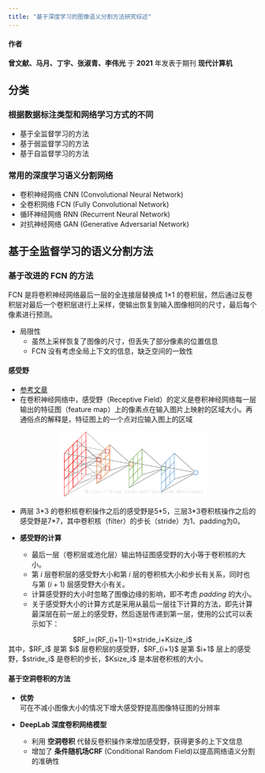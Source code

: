 ```yaml
---
title: "基于深度学习的图像语义分割方法研究综述"
---
```


#### 作者
**曾文献、马月、丁宇、张淑青、李伟光** 于 **2021** 年发表于期刊 **现代计算机**


## 分类

### 根据数据标注类型和网络学习方式的不同

- 基于全监督学习的方法
- 基于弱监督学习的方法
- 基于自监督学习的方法


### 常用的深度学习语义分割网络

- 卷积神经网络 CNN (Convolutional Neural Network)
- 全卷积网络 FCN (Fully Convolutional Network)
- 循环神经网络 RNN (Recurrent Neural Network)
- 对抗神经网络 GAN (Generative Adversarial Network)


## 基于全监督学习的语义分割方法

### 基于改进的 FCN 的方法

FCN 是将卷积神经网络最后一层的全连接层替换成 1×1 的卷积层，然后通过反卷积层对最后一个卷积层进行上采样，使输出恢复到输入图像相同的尺寸，最后每个像素进行预测。

- 局限性
    - 虽然上采样恢复了图像的尺寸，但丢失了部分像素的位置信息
    - FCN 没有考虑全局上下文的信息，缺乏空间的一致性

#### 感受野

- [参考文章](https://blog.csdn.net/program_developer/article/details/80958716)
- 在卷积神经网络中，感受野（Receptive Field）的定义是卷积神经网络每一层输出的特征图（feature map）上的像素点在输入图片上映射的区域大小。再通俗点的解释是，特征图上的一个点对应输入图上的区域
<div align="center"><img src="./pictures/基于深度学习的图像语义分割方法综述/001_感受野的概念.png" width="60%"/></div> 

- 两层 3\*3 的卷积核卷积操作之后的感受野是5\*5，三层3\*3卷积核操作之后的感受野是7\*7，其中卷积核（filter）的步长（stride）为1、padding为0。

- **感受野的计算**
    - 最后一层（卷积层或池化层）输出特征图感受野的大小等于卷积核的大小。
    - 第 $i$ 层卷积层的感受野大小和第 $i$ 层的卷积核大小和步长有关系，同时也与第 $(i+1)$ 层感受野大小有关。
    - 计算感受野的大小时忽略了图像边缘的影响，即不考虑 $padding$ 的大小。
    - 关于感受野大小的计算方式是采用从最后一层往下计算的方法，即先计算最深层在前一层上的感受野，然后逐层传递到第一层，使用的公式可以表示如下：  
<div align="center">$RF_i=(RF_{i+1}-1)×stride_i+Ksize_i$</div>
其中，$RF_i$ 是第 $i$ 层卷积层的感受野，$RF_{i+1}$ 是第 $i+1$ 层上的感受野，$stride_i$ 是卷积的步长，$Ksize_i$ 是本层卷积核的大小。

#### 基于空洞卷积的方法

- **优势**  
可在不减小图像大小的情况下增大感受野提高图像特征图的分辨率

- **DeepLab 深度卷积网络模型**  
    - 利用 **空洞卷积** 代替反卷积操作来增加感受野，获得更多的上下文信息
    - 增加了 **条件随机场CRF** (Conditional Random Field)以提高网络语义分割的准确性

